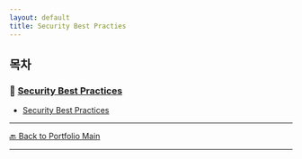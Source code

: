 ```yaml
---
layout: default
title: Security Best Practies
---
```


## 목차

### 🔗 [Security Best Practices](/study/authentication-and-security/)

- [Security Best Practices](/study/authentication-and-security/security-best-practices)

---
[🔙 Back to Portfolio Main](../index.md)

---



